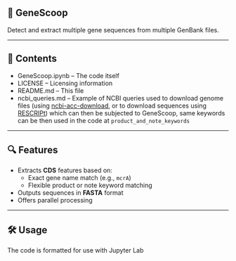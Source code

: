 ## 🧬 GeneScoop

Detect and extract multiple gene sequences from multiple GenBank files.

---

## 📂 Contents

- GeneScoop.ipynb – The code itself
- LICENSE – Licensing information  
- README.md – This file
- ncbi_queries.md – Example of NCBI queries used to download genome files (using [ncbi-acc-download](https://github.com/kblin/ncbi-acc-download), or to download sequences using [RESCRIPt](https://github.com/bokulich-lab/RESCRIPt)) which can then be subjected to GeneScoop, same keywords can be then used in the code at `product_and_note_keywords`

---

## 🔍 Features

- Extracts **CDS** features based on:
  - Exact gene name match (e.g., `mcrA`)
  - Flexible product or note keyword matching
- Outputs sequences in **FASTA** format
- Offers parallel processing

---

## 🛠️ Usage

The code is formatted for use with Jupyter Lab
